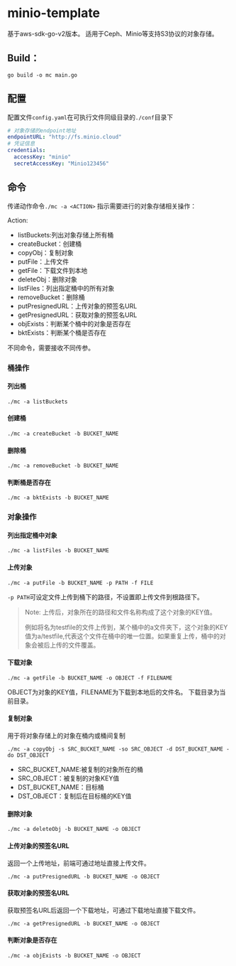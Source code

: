 # minio-template
基于aws-sdk-go-v2版本。
适用于Ceph、Minio等支持S3协议的对象存储。
## Build：
```shell
go build -o mc main.go
```
## 配置
配置文件`config.yaml`在可执行文件同级目录的`./conf`目录下
```yaml
# 对象存储的endpoint地址
endpointURL: "http://fs.minio.cloud"
# 凭证信息
credentials:
  accessKey: "minio"
  secretAccessKey: "Minio123456"
```
## 命令
传递动作命令`./mc -a <ACTION>` 指示需要进行的对象存储相关操作：

Action:
- listBuckets:列出对象存储上所有桶
- createBucket：创建桶
- copyObj：复制对象
- putFile：上传文件
- getFile：下载文件到本地
- deleteObj：删除对象
- listFiles：列出指定桶中的所有对象
- removeBucket：删除桶
- putPresignedURL：上传对象的预签名URL
- getPresignedURL：获取对象的预签名URL
- objExists：判断某个桶中的对象是否存在
- bktExists：判断某个桶是否存在

不同命令，需要接收不同传参。
### 桶操作
#### 列出桶
```shell
./mc -a listBuckets
```
#### 创建桶
```shell
./mc -a createBucket -b BUCKET_NAME
```
#### 删除桶
```shell
./mc -a removeBucket -b BUCKET_NAME
```
#### 判断桶是否存在
```shell
./mc -a bktExists -b BUCKET_NAME
```

### 对象操作
#### 列出指定桶中对象
```shell
./mc -a listFiles -b BUCKET_NAME
```
#### 上传对象
```shell
./mc -a putFile -b BUCKET_NAME -p PATH -f FILE
```
`-p PATH`可设定文件上传到桶下的路径，不设置即上传文件到根路径下。
> Note:
> 上传后，对象所在的路径和文件名称构成了这个对象的KEY值。
> 
> 例如将名为testfile的文件上传到，某个桶中的a文件夹下，这个对象的KEY值为a/testfile,代表这个文件在桶中的唯一位置。如果重复上传，桶中的对象会被后上传的文件覆盖。
#### 下载对象
```shell
./mc -a getFile -b BUCKET_NAME -o OBJECT -f FILENAME
```
OBJECT为对象的KEY值，FILENAME为下载到本地后的文件名。 下载目录为当前目录。
#### 复制对象
用于将对象存储上的对象在桶内或桶间复制
```shell
./mc -a copyObj -s SRC_BUCKET_NAME -so SRC_OBJECT -d DST_BUCKET_NAME -do DST_OBJECT
```
- SRC_BUCKET_NAME:被复制的对象所在的桶 
- SRC_OBJECT：被复制的对象KEY值 
- DST_BUCKET_NAME：目标桶 
- DST_OBJECT：复制后在目标桶的KEY值
#### 删除对象
```shell
./mc -a deleteObj -b BUCKET_NAME -o OBJECT
```
#### 上传对象的预签名URL
返回一个上传地址，前端可通过地址直接上传文件。
```shell
./mc -a putPresignedURL -b BUCKET_NAME -o OBJECT
```
#### 获取对象的预签名URL
获取预签名URL后返回一个下载地址，可通过下载地址直接下载文件。
```shell
./mc -a getPresignedURL -b BUCKET_NAME -o OBJECT
```
#### 判断对象是否存在
```shell
./mc -a objExists -b BUCKET_NAME -o OBJECT
```
